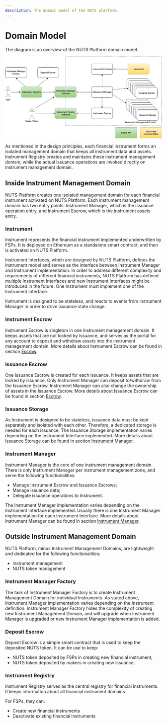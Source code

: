 ```yaml
---
description: The domain model of the NUTS platform.
---
```


# Domain Model

The diagram is an overview of the NUTS Platform domain model.

![](../.gitbook/assets/domain-model-overview-2.jpg)

As mentioned in the design principles, each financial instrument forms an isolated management domain that keeps all instrument data and assets. Instrument Registry creates and maintains these instrument management domain, while the actual issuance operations are invoked directly on instrument management domain.

## Inside Instrument Management Domain

NUTS Platform creates one isolated management domain for each financial instrument activated on NUTS Platform. Each instrument management domain has two entry points: Instrument Manager, which is the issuance operation entry, and Instrument Escrow, which is the instrument assets entry.

### Instrument

Instrument represents the financial instrument implemented underwritten by FSPs. It is deployed on Ethereum as a standalone smart contract, and then is activated on NUTS Platform.

Instrument Interfaces, which are designed by NUTS Platform, defines the Instrument model and serves as the interface between Instrument Manager and Instrument implementation. In order to address different complexity and requirements of different financial instruments, NUTS Platform has defined multiple Instrument Interfaces and new Instrument Interfaces might be introduced in the future. One Instrument must implement one of the Instrument Interface.

Instrument is designed to be stateless, and reacts to events from Instrument Manager in order to drive issuance state change.

### Instrument Escrow

Instrument Escrow is singleton in one instrument management domain. It keeps assets that are not locked by issuance, and serves as the portal for any account to deposit and withdraw assets into the instrument management domain. More details about Instrument Escrow can be found in section [Escrow](../implementation/escrow/).

### Issuance Escrow

One Issuance Escrow is created for each issuance. It keeps assets that are locked by issuance. Only Instrument Manager can deposit to/withdraw from the Issuance Escrow. Instrument Manager can also change the ownership of assets in the Issuance Escrow. More details about Issuance Escrow can be found in section [Escrow](../implementation/escrow/).

### Issuance Storage

As Instrument is designed to be stateless, issuance data must be kept separately and isolated with each other. Therefore, a dedicated storage is needed for each issuance. The Issuance Storage implementation varies depending on the Instrument Interface implemented. More details about Issuance Storage can be found in section [Instrument Manager](../implementation/instrument-manager.md).

### Instrument Manager

Instrument Manager is the core of one instrument management domain. There is only Instrument Manager per instrument management zone, and serve the following functionalities:

* Manage Instrument Escrow and Issuance Escrows;
* Manage issuance data;
* Delegate issuance operations to Instrument.

The Instrument Manager implementation varies depending on the Instrument Interface implemented. Usually there is one Instrument Manager implementation for each Instrument Interface. More details about Instrument Manager can be found in section [Instrument Manager](../implementation/instrument-manager.md).

## Outside Instrument Management Domain

NUTS Platform, minus Instrument Management Domains, are lightweight and dedicated for the following functionalities:

* Instrument management
* NUTS token management

### Instrument Manager Factory

The task of Instrument Manager Factory is to create Instrument Management Domain for individual Instruments. As stated above, Instrument Manager implementation varies depending on the Instrument definition. Instrument Manager Factory hides the complexity of creating new Instrument Management Domain, and will upgrade when Instrument Manager is upgraded or new Instrument Manager implementation is added.

### Deposit Escrow

Deposit Escrow is a simple smart contract that is used to keep the deposited NUTS token. It can be use to keep:

* NUTS token deposited by FSPs in creating new financial instrument;
* NUTS token deposited by makers in creating new issuance.

### Instrument Registry

Instrument Registry serves as the central registry for financial instruments. It keeps information about all financial instrument domains.

For FSPs, they can:

* Create new financial instruments
* Deactivate existing financial instruments

